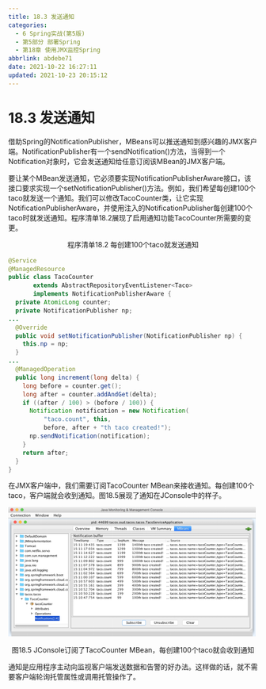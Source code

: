 ```yaml
---
title: 18.3 发送通知
categories: 
  - 6 Spring实战(第5版)
  - 第5部分 部署Spring
  - 第18章 使用JMX监控Spring
abbrlink: abdebe71
date: 2021-10-22 16:27:11
updated: 2021-10-23 20:15:12
---
```

# 18.3 发送通知

借助Spring的NotificationPublisher，MBeans可以推送通知到感兴趣的JMX客户端。NotificationPublisher有一个sendNotification()方法，当得到一个Notification对象时，它会发送通知给任意订阅该MBean的JMX客户端。

要让某个MBean发送通知，它必须要实现NotificationPublisherAware接口，该接口要求实现一个setNotificationPublisher()方法。例如，我们希望每创建100个taco就发送一个通知。我们可以修改TacoCounter类，让它实现NotificationPublisherAware，并使用注入的NotificationPublisher每创建100个taco时就发送通知。程序清单18.2展现了启用通知功能TacoCounter所需要的变更。

<center>程序清单18.2 每创建100个taco就发送通知</center>

```java
@Service
@ManagedResource
public class TacoCounter
       extends AbstractRepositoryEventListener<Taco>
       implements NotificationPublisherAware {
  private AtomicLong counter;
  private NotificationPublisher np;
...
  @Override
  public void setNotificationPublisher(NotificationPublisher np) {
    this.np = np;
  }
...
  @ManagedOperation
  public long increment(long delta) {
    long before = counter.get();
    long after = counter.addAndGet(delta);
    if ((after / 100) > (before / 100)) {
      Notification notification = new Notification(
          "taco.count", this,
          before, after + "th taco created!");
      np.sendNotification(notification);
    }
    return after;
  }
}
```

在JMX客户端中，我们需要订阅TacoCounter MBean来接收通知。每创建100个taco，客户端就会收到通知。图18.5展现了通知在JConsole中的样子。

![image-20211023132709075](https://raw.githubusercontent.com/lanlan2017/images/master/Blog/Sum/20211023132709.png)

<center>图18.5 JConsole订阅了TacoCounter MBean，每创建100个taco就会收到通知</center>

通知是应用程序主动向监视客户端发送数据和告警的好办法。这样做的话，就不需要客户端轮询托管属性或调用托管操作了。

